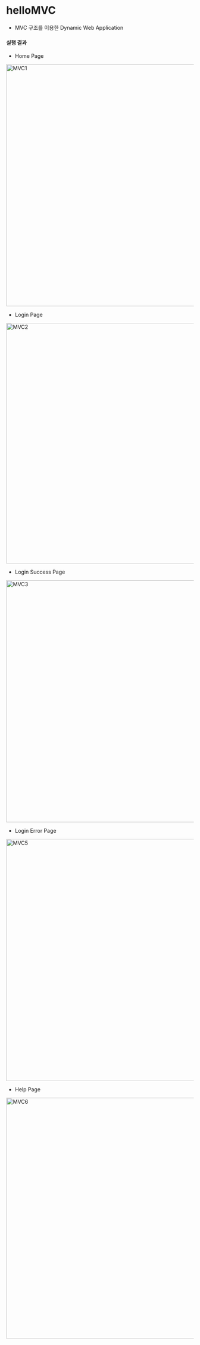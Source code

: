 # helloMVC
* MVC 구조를 이용한 Dynamic Web Application
#### 실행 결과
* Home Page
<img width="650" alt="MVC1" src="https://user-images.githubusercontent.com/38847677/112615387-c4d3fb80-8e65-11eb-8e0b-1b61694860d6.png">

* Login Page
<img width="646" alt="MVC2" src="https://user-images.githubusercontent.com/38847677/112615392-c7365580-8e65-11eb-97f8-91e0551bb62a.png">

* Login Success Page
<img width="650" alt="MVC3" src="https://user-images.githubusercontent.com/38847677/112615398-c8678280-8e65-11eb-95e3-2c925a0dca7f.png">

* Login Error Page
<img width="650" alt="MVC5" src="https://user-images.githubusercontent.com/38847677/112615402-c9001900-8e65-11eb-9c84-2198e0a1beb6.png">

* Help Page
<img width="647" alt="MVC6" src="https://user-images.githubusercontent.com/38847677/112615403-c998af80-8e65-11eb-8708-f63844413f4f.png">
